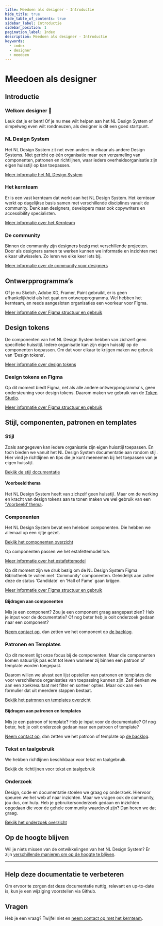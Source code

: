 ```yaml
---
title: Meedoen als designer - Introductie
hide_title: true
hide_table_of_contents: true
sidebar_label: Introductie
sidebar_position: 1
pagination_label: Index
description: Meedoen als designer - Introductie
keywords:
  - index
  - designer
  - meedoen
---
```


# Meedoen als designer

## Introductie

### Welkom designer 👋

Leuk dat je er bent! Of je nu mee wilt helpen aan het NL Design System of simpelweg even wilt rondneuzen, als designer is dit een goed startpunt.

### NL Design System

Het NL Design System zit net even anders in elkaar als andere Design Systems. Niet gericht op één organisatie maar een verzameling van componenten, patronen en richtlijnen, waar iedere overheidsorganisatie zijn eigen huisstijl op kan toepassen.

[Meer informatie het NL Design System](../introductie.md)

### Het kernteam

Er is een vast kernteam dat werkt aan het NL Design System. Het kernteam werkt op dagelijkse basis samen met verschillende disciplines vanuit de community. Denk aan designers, developers maar ook copywriters en accessibility specialisten.

[Meer informatie over het Kernteam](../../project/contact.mdx)

### De community

Binnen de community zijn designers bezig met verschillende projecten. Door als designers samen te werken kunnen we informatie en inzichten met elkaar uitwisselen. Zo leren we elke keer iets bij.

[Meer informatie over de community voor designers](community.md)

## Ontwerpprogramma’s

Of je nu Sketch, Adobe XD, Framer, Paint gebruikt, er is geen afhankelijkheid als het gaat om ontwerpprogramma. Wel hebben het kernteam, en reeds aangesloten organisaties een voorkeur voor Figma.

[Meer informatie over Figma structuur en gebruik](figma-structuur.mdx)

## Design tokens

De componenten van het NL Design System hebben van zichzelf geen specifieke huisstijl. Iedere organisatie kan zijn eigen huisstijl op de componenten toepassen. Om dat voor elkaar te krijgen maken we gebruik van ‘Design tokens’.

[Meer informatie over design tokens](../design-tokens/README.mdx)

### Design tokens en Figma

Op dit moment biedt Figma, net als alle andere ontwerpprogramma's, geen ondersteuning voor design tokens. Daarom maken we gebruik van de [Token Studio](https://tokens.studio/).

[Meer informatie over Figma structuur en gebruik](figma-structuur.mdx)

## Stijl, componenten, patronen en templates

### Stijl

Zoals aangegeven kan iedere organisatie zijn eigen huisstijl toepassen. En toch bieden we vanuit het NL Design System documentatie aan rondom stijl. Hier vind je richtlijnen en tips die je kunt meenemen bij het toepassen van je eigen huisstijl.

[Bekijk de stijl documentatie](../../richtlijnen/stijl/README.md)

#### Voorbeeld thema

Het NL Design System heeft van zichzelf geen huisstijl. Maar om de werking en kracht van design tokens aan te tonen maken we wel gebruik van een [‘Voorbeeld’ thema](voorbeeld-thema.md).

### Componenten

Het NL Design System bevat een heleboel componenten. Die hebben we allemaal op een rijtje gezet.

[Bekijk het componenten overzicht](../../componenten/README.mdx)

Op componenten passen we het estafettemodel toe.

[Meer informatie over het estafettemodel](../estafettemodel.mdx)

Op dit moment zijn we druk bezig om de NL Design System Figma Bibliotheek te vullen met 'Community' componenten. Geleidelijk aan zullen deze de status 'Candidate' en 'Hall of Fame' gaan krijgen.

[Meer informatie over Figma structuur en gebruik](figma-structuur.mdx)

#### Bijdragen aan componenten

Mis je een component? Zou je een component graag aangepast zien? Heb je input voor de documentatie? Of nog beter heb je ooit onderzoek gedaan naar een component?

[Neem contact op](../../project/contact.mdx), dan zetten we het component op [de backlog](https://github.com/nl-design-system/backlog/projects/1).

### Patronen en Templates

Op dit moment ligt onze focus bij de componenten. Maar die componenten komen natuurlijk pas echt tot leven wanneer zij binnen een patroon of template worden toegepast.

Daarom willen we alvast een lijst opstellen van patronen en templates die voor verschillende organisaties van toepassing kunnen zijn. Zelf denken we aan een zoekresultaat met filter en sorteer opties. Maar ook aan een formulier dat uit meerdere stappen bestaat.

[Bekijk het patronen en templates overzicht](../../voorbeelden/README.md)

#### Bijdragen aan patronen en templates

Mis je een patroon of template? Heb je input voor de documentatie? Of nog beter, heb je ooit onderzoek gedaan naar een patroon of template?

[Neem contact op](../../project/contact.mdx), dan zetten we het patroon of template op [de backlog](https://github.com/nl-design-system/backlog/projects/1).

### Tekst en taalgebruik

We hebben richtlijnen beschikbaar voor tekst en taalgebruik.

[Bekijk de richtlijnen voor tekst en taalgebruik](../../richtlijnen/tekst-en-taalgebruik.md)

### Onderzoek

Design, code en documentatie stoelen we graag op onderzoek. Hiervoor speuren we het web af naar inzichten. Maar we vragen ook de community, jou dus, om hulp. Heb je gebruikersonderzoek gedaan en inzichten opgedaan die voor de gehele community waardevol zijn? Dan horen we dat graag.

[Bekijk het onderzoek overzicht](../../onderzoek/README.md)

## Op de hoogte blijven

Wil je niets missen van de ontwikkelingen van het NL Design System? Er zijn [verschillende manieren om op de hoogte te blijven](../../project/blijf-op-de-hoogte.mdx).

---

## Help deze documentatie te verbeteren

Om ervoor te zorgen dat deze documentatie nuttig, relevant en up-to-date is, kun je een wijziging voorstellen via Github.

## Vragen

Heb je een vraag? Twijfel niet en [neem contact op met het kernteam](../../project/contact.mdx).
